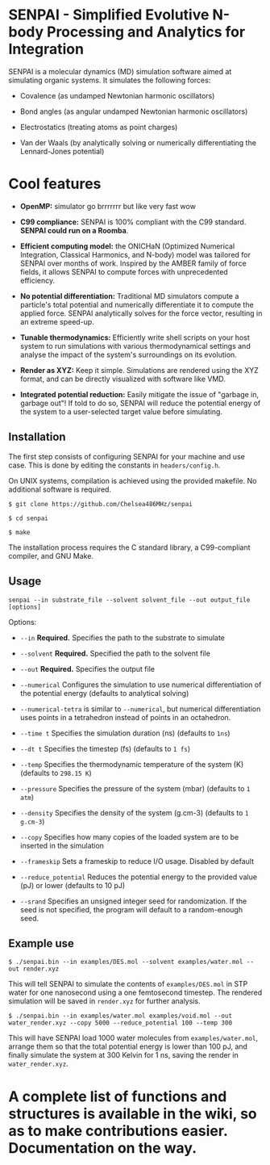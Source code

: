 # SENPAI - Simplified Evolutive N-body Processing and Analytics for Integration

SENPAI is a molecular dynamics (MD) simulation software aimed at simulating organic systems. It simulates the following forces:

- Covalence (as undamped Newtonian harmonic oscillators)

- Bond angles (as angular undamped Newtonian harmonic oscillators)

- Electrostatics (treating atoms as point charges)

- Van der Waals (by analytically solving or numerically differentiating the Lennard-Jones potential)

# Cool features

- **OpenMP:** simulator go brrrrrrr but like very fast wow

- **C99 compliance:** SENPAI is 100% compliant with the C99 standard. **SENPAI could run on a Roomba**.

- **Efficient computing model:** the ONICHaN (Optimized Numerical Integration, Classical Harmonics, and N-body) model was tailored for SENPAI over months of work. Inspired by the AMBER family of force fields, it allows SENPAI to compute forces with unprecedented efficiency.

- **No potential differentiation:** Traditional MD simulators compute a particle's total potential and numerically differentiate it to compute the applied force. SENPAI analytically solves for the force vector, resulting in an extreme speed-up.

- **Tunable thermodynamics:** Efficiently write shell scripts on your host system to run simulations with various thermodynamical settings and analyse the impact of the system's surroundings on its evolution.

- **Render as XYZ:** Keep it simple. Simulations are rendered using the XYZ format, and can be directly visualized with software like VMD.

- **Integrated potential reduction:** Easily mitigate the issue of "garbage in, garbage out"! If told to do so, SENPAI will reduce the potential energy of the system to a user-selected target value before simulating.

## Installation

The first step consists of configuring SENPAI for your machine and use case. This is done by editing the constants in `headers/config.h`.

On UNIX systems, compilation is achieved using the provided makefile. No additional software is required.

`$ git clone https://github.com/Chelsea486MHz/senpai`

`$ cd senpai`

`$ make`

The installation process requires the C standard library, a C99-compliant compiler, and GNU Make.

## Usage

`senpai --in substrate_file --solvent solvent_file --out output_file [options]`

Options:

- `--in` **Required.** Specifies the path to the substrate to simulate

- `--solvent` **Required.** Specified the path to the solvent file

- `--out` **Required.** Specifies the output file

- `--numerical` Configures the simulation to use numerical differentiation of the potential energy (defaults to analytical solving)

- `--numerical-tetra` is similar to `--numerical`, but numerical differentiation uses points in a tetrahedron instead of points in an octahedron.

- `--time t` Specifies the simulation duration (ns) (defaults to `1ns`)

- `--dt t` Specifies the timestep (fs) (defaults to `1 fs`)

- `--temp` Specifies the thermodynamic temperature of the system (K) (defaults to `298.15 K`)

- `--pressure` Specifies the pressure of the system (mbar) (defaults to `1 atm`)

- `--density` Specifies the density of the system (g.cm-3) (defaults to `1 g.cm-3`)

- `--copy` Specifies how many copies of the loaded system are to be inserted in the simulation

- `--frameskip` Sets a frameskip to reduce I/O usage. Disabled by default

- `--reduce_potential` Reduces the potential energy to the provided value (pJ) or lower (defaults to 10 pJ)

- `--srand` Specifies an unsigned integer seed for randomization.  If the seed is not specified, the program will default to a random-enough seed.

## Example use

`$ ./senpai.bin --in examples/DES.mol --solvent examples/water.mol --out render.xyz`

This will tell SENPAI to simulate the contents of `examples/DES.mol` in STP water for one nanosecond using a one femtosecond timestep. The rendered simulation will be saved in `render.xyz` for further analysis.

`$ ./senpai.bin --in examples/water.mol examples/void.mol --out water_render.xyz --copy 5000 --reduce_potential 100 --temp 300`

This will have SENPAI load 1000 water molecules from `examples/water.mol`, arrange them so that the total potential energy is lower than 100 pJ, and finally simulate the system at 300 Kelvin for 1 ns, saving the render in `water_render.xyz`.

# A complete list of functions and structures is available in the wiki, so as to make contributions easier. Documentation on the way.
